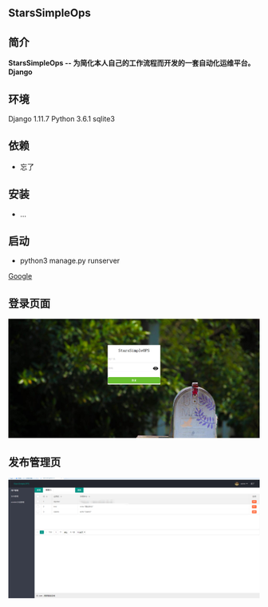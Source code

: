 ## StarsSimpleOps


## 简介
<p><strong>
StarsSimpleOps -- 为简化本人自己的工作流程而开发的一套自动化运维平台。
Django
</strong></p>

## 环境
Django 1.11.7
Python 3.6.1
sqlite3

## 依赖
+ 忘了

## 安装
+ ...

## 启动
+ python3 manage.py runserver



[Google](# "demo页")
## 登录页面
![Alt text](./static/images/upload/登录界面.png)

##  发布管理页
![Alt text](./static/images/upload/发布管理.png)